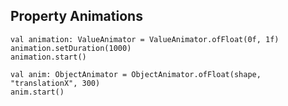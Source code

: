 ## Property Animations

    val animation: ValueAnimator = ValueAnimator.ofFloat(0f, 1f)
    animation.setDuration(1000)
    animation.start()

    val anim: ObjectAnimator = ObjectAnimator.ofFloat(shape, "translationX", 300)
    anim.start()